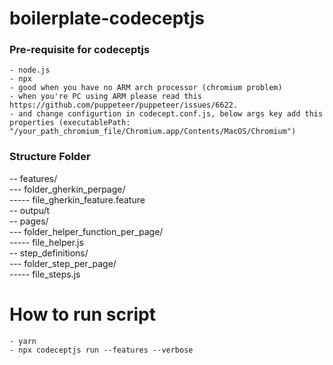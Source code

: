 # boilerplate-codeceptjs

### Pre-requisite for codeceptjs
```
- node.js
- npx
- good when you have no ARM arch processor (chromium problem)
- when you're PC using ARM please read this https://github.com/puppeteer/puppeteer/issues/6622.
- and change configurtion in codecept.conf.js, below args key add this properties (executablePath: "/your_path_chromium_file/Chromium.app/Contents/MacOS/Chromium")
```

### Structure Folder
-- features/<br/>
--- folder_gherkin_perpage/<br/>
----- file_gherkin_feature.feature<br/>
-- outpu/t<br/>
-- pages/<br/>
--- folder_helper_function_per_page/<br/>
----- file_helper.js<br/>
-- step_definitions/<br/>
--- folder_step_per_page/<br/>
----- file_steps.js<br/>

# How to run script
```
- yarn
- npx codeceptjs run --features --verbose
```
